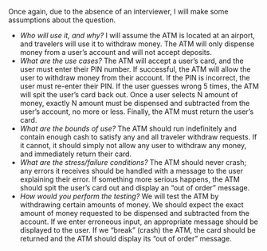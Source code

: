 Once again, due to the absence of an interviewer, I will make some assumptions about the question.

* _Who will use it, and why?_
I will assume the ATM is located at an airport, and travelers will use it to withdraw money. The ATM will only dispense money from a user’s account and will not accept deposits.
* _What are the use cases?_
The ATM will accept a user’s card, and the user must enter their PIN number. If successful, the ATM will allow the user to withdraw money from their account. If the PIN is incorrect, the user must re-enter their PIN. If the user guesses wrong 5 times, the ATM will spit the user’s card back out. Once a user selects N amount of money, exactly N amount must be dispensed and subtracted from the user’s account, no more or less. Finally, the ATM must return the user’s card.
* _What are the bounds of use?_
The ATM should run indefinitely and contain enough cash to satisfy any and all traveler withdraw requests. If it cannot, it should simply not allow any user to withdraw any money, and immediately return their card.
* _What are the stress/failure conditions?_
The ATM should never crash; any errors it receives should be handled with a message to the user explaining their error. If something more serious happens, the ATM should spit the user’s card out and display an “out of order” message.
* _How would you perform the testing?_
We will test the ATM by withdrawing certain amounts of money. We should expect the exact amount of money requested to be dispensed and subtracted from the account. If we enter erroneous input, an appropriate message should be displayed to the user. If we “break” (crash) the ATM, the card should be returned and the ATM should display its “out of order” message.